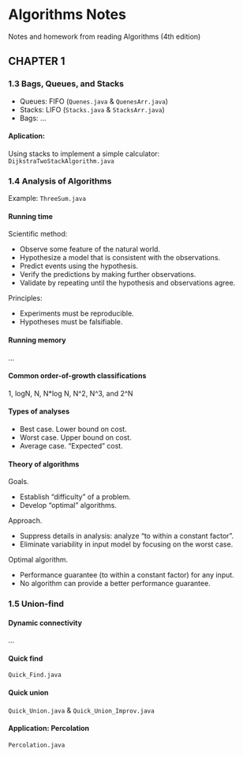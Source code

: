 # Algorithms Notes
Notes and homework from reading Algorithms (4th edition)

## CHAPTER 1

### 1.3 Bags, Queues, and Stacks
* Queues: FIFO (`Quenes.java` & `QuenesArr.java`)
* Stacks: LIFO (`Stacks.java` & `StacksArr.java`)
* Bags: ...


#### Aplication:
Using stacks to implement a simple calculator: `DijkstraTwoStackAlgorithm.java`

### 1.4 Analysis of Algorithms
Example: `ThreeSum.java`

#### Running time

Scientific method:

* Observe some feature of the natural world.
* Hypothesize a model that is consistent with the observations.
* Predict events using the hypothesis.
* Verify the predictions by making further observations.
* Validate by repeating until the hypothesis and observations agree.

Principles:

* Experiments must be reproducible.
* Hypotheses must be falsifiable.

#### Running memory
...

#### Common order-of-growth classifications
1, logN, N, N*log N, N^2, N^3, and 2^N

#### Types of analyses
* Best case. Lower bound on cost.
* Worst case. Upper bound on cost.
* Average case. “Expected” cost.

#### Theory of algorithms
Goals.
* Establish “difficulty” of a problem.
* Develop “optimal” algorithms.

Approach.
* Suppress details in analysis: analyze “to within a constant factor”.
* Eliminate variability in input model by focusing on the worst case.

Optimal algorithm.
* Performance guarantee (to within a constant factor) for any input.
* No algorithm can provide a better performance guarantee.

### 1.5 Union-find
#### Dynamic connectivity
...

#### Quick find
`Quick_Find.java`

#### Quick union
`Quick_Union.java` & `Quick_Union_Improv.java`

#### Application: Percolation
`Percolation.java`


